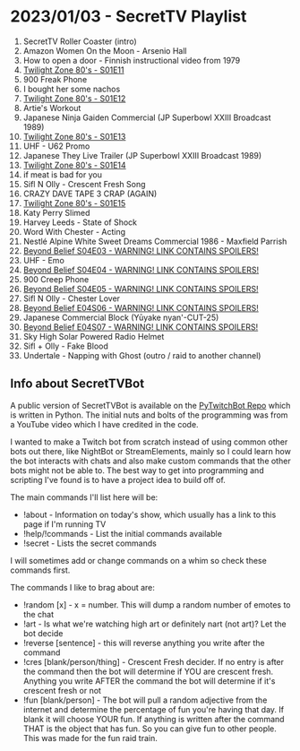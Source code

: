 # 2023/01/03 - SecretTV Playlist

1. SecretTV Roller Coaster (intro)
2. Amazon Women On the Moon - Arsenio Hall 
3. How to open a door - Finnish instructional video from 1979 
4. [Twilight Zone 80's - S01E11](https://en.wikipedia.org/wiki/List_of_The_Twilight_Zone_(1985_TV_series)_episodes#Season_1_(1985%E2%80%9386))
5. 900 Freak Phone 
6. I bought her some nachos
7. [Twilight Zone 80's - S01E12](https://en.wikipedia.org/wiki/List_of_The_Twilight_Zone_(1985_TV_series)_episodes#Season_1_(1985%E2%80%9386))
8. Artie's Workout
9. Japanese Ninja Gaiden Commercial (JP Superbowl XXIII Broadcast 1989)
10. [Twilight Zone 80's - S01E13](https://en.wikipedia.org/wiki/List_of_The_Twilight_Zone_(1985_TV_series)_episodes#Season_1_(1985%E2%80%9386))
11. UHF - U62 Promo
12. Japanese They Live Trailer (JP Superbowl XXIII Broadcast 1989)
13. [Twilight Zone 80's - S01E14](https://en.wikipedia.org/wiki/List_of_The_Twilight_Zone_(1985_TV_series)_episodes#Season_1_(1985%E2%80%9386))
14. if meat is bad for you
15. Sifl N Olly - Crescent Fresh Song
16. CRAZY DAVE TAPE 3 CRAP (AGAIN)
17. [Twilight Zone 80's - S01E15](https://en.wikipedia.org/wiki/List_of_The_Twilight_Zone_(1985_TV_series)_episodes#Season_1_(1985%E2%80%9386))
18. Katy Perry Slimed
19. Harvey Leeds - State of Shock
20. Word With Chester - Acting
21. Nestlé Alpine White Sweet Dreams Commercial 1986 - Maxfield Parrish
22. [Beyond Belief S04E03 - WARNING! LINK CONTAINS SPOILERS!](https://en.wikipedia.org/wiki/Beyond_Belief:_Fact_or_Fiction#Season_4_(2002))
23. UHF - Emo
24. [Beyond Belief S04E04 - WARNING! LINK CONTAINS SPOILERS!](https://en.wikipedia.org/wiki/Beyond_Belief:_Fact_or_Fiction#Season_4_(2002))
25. 900 Creep Phone
26. [Beyond Belief S04E05 - WARNING! LINK CONTAINS SPOILERS!](https://en.wikipedia.org/wiki/Beyond_Belief:_Fact_or_Fiction#Season_4_(2002))
27. Sifl N Olly - Chester Lover
28. [Beyond Belief E04S06 - WARNING! LINK CONTAINS SPOILERS!](https://en.wikipedia.org/wiki/Beyond_Belief:_Fact_or_Fiction#Season_4_(2002))
29. Japanese Commercial Block (Yūyake nyan'-CUT-25)
30. [Beyond Belief E04S07 - WARNING! LINK CONTAINS SPOILERS!](https://en.wikipedia.org/wiki/Beyond_Belief:_Fact_or_Fiction#Season_4_(2002))
31. Sky High Solar Powered Radio Helmet
32. Sifl + Olly - Fake Blood
33. Undertale - Napping with Ghost (outro / raid to another channel)


## Info about SecretTVBot

A public version of SecretTVBot is available on the [PyTwitchBot Repo](https://github.com/awbored/PyTwitchBot) which is written in Python.  The initial nuts and bolts of the programming was from a YouTube video which I have credited in the code.

I wanted to make a Twitch bot from scratch instead of using common other bots out there, like NightBot or StreamElements, mainly so I could learn how the bot interacts with chats and also make custom commands that the other bots might not be able to.  The best way to get into programming and scripting I've found is to have a project idea to build off of.

The main commands I'll list here will be:

 - !about - Information on today's show, which usually has a link to this page if I'm running TV
 - !help/!commands - List the initial commands available
 - !secret - Lists the secret commands

I will sometimes add or change commands on a whim so check these commands first.

The commands I like to brag about are:

 - !random [x] - x = number.  This will dump a random number of emotes to the chat
 - !art - Is what we're watching high art or definitely nart (not art)?  Let the bot decide
 - !reverse [sentence] - this will reverse anything you write after the command
 - !cres [blank/person/thing] - Crescent Fresh decider.  If no entry is after the command then the bot will determine if YOU are crescent fresh.  Anything you write AFTER the command the bot will determine if it's crescent fresh or not
 - !fun [blank/person] - The bot will pull a random adjective from the internet and determine the percentage of fun you're having that day.  If blank it will choose YOUR fun.  If anything is written after the command THAT is the object that has fun.  So you can give fun to other people.  This was made for the fun raid train.
